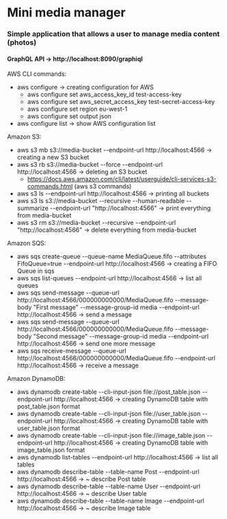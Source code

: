 # Mini media manager

### Simple application that allows a user to manage media content (photos)

#### GraphQL API -> http://localhost:8090/graphiql

AWS CLI commands:
* aws configure -> creating configuration for AWS
    * aws configure set aws_access_key_id test-access-key
    * aws configure set aws_secret_access_key test-secret-access-key
    * aws configure set region eu-west-1
    * aws configure set output json
* aws configure list -> show AWS configuration list

Amazon S3:
* aws s3 mb s3://media-bucket --endpoint-url http://localhost:4566 -> creating a new S3 bucket
* aws s3 rb s3://media-bucket --force --endpoint-url http://localhost:4566 -> deleting an S3 bucket
    * https://docs.aws.amazon.com/cli/latest/userguide/cli-services-s3-commands.html (aws s3 commands)
* aws s3 ls --endpoint-url http://localhost:4566 -> printing all buckets
* aws s3 ls s3://media-bucket --recursive --human-readable --summarize --endpoint-url "http://localhost:4566" -> print everything from media-bucket
* aws s3 rm s3://media-bucket --recursive --endpoint-url "http://localhost:4566" -> delete everything from media-bucket

Amazon SQS:
* aws sqs create-queue --queue-name MediaQueue.fifo --attributes FifoQueue=true --endpoint-url http://localhost:4566 -> creating a FIFO Queue in sqs
* aws sqs list-queues --endpoint-url http://localhost:4566 -> list all queues
* aws sqs send-message --queue-url http://localhost:4566/000000000000/MediaQueue.fifo --message-body "First message" --message-group-id media --endpoint-url http://localhost:4566 -> send a message
* aws sqs send-message --queue-url http://localhost:4566/000000000000/MediaQueue.fifo --message-body "Second message" --message-group-id media --endpoint-url http://localhost:4566 -> send one more message
* aws sqs receive-message --queue-url http://localhost:4566/000000000000/MediaQueue.fifo --endpoint-url http://localhost:4566 -> receive a message

Amazon DynamoDB:
* aws dynamodb create-table --cli-input-json file://post_table.json --endpoint-url http://localhost:4566 -> creating DynamoDB table with post_table.json format
* aws dynamodb create-table --cli-input-json file://user_table.json --endpoint-url http://localhost:4566 -> creating DynamoDB table with user_table.json format
* aws dynamodb create-table --cli-input-json file://image_table.json --endpoint-url http://localhost:4566 -> creating DynamoDB table with image_table.json format 
* aws dynamodb list-tables --endpoint-url http://localhost:4566 -> list all tables
* aws dynamodb describe-table --table-name Post --endpoint-url http://localhost:4566 -> ~ describe Post table
* aws dynamodb describe-table --table-name User --endpoint-url http://localhost:4566 -> ~ describe User table
* aws dynamodb describe-table --table-name Image --endpoint-url http://localhost:4566 -> ~ describe Image table
